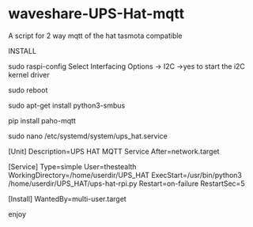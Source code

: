 # waveshare-UPS-Hat-mqtt
A script for 2 way mqtt of the hat tasmota compatible


INSTALL

sudo raspi-config
Select Interfacing Options -> I2C ->yes to start the i2C kernel driver

sudo reboot


sudo apt-get install python3-smbus 

pip install paho-mqtt

sudo nano /etc/systemd/system/ups_hat.service



[Unit]
Description=UPS HAT MQTT Service
After=network.target

[Service]
Type=simple
User=thestealth
WorkingDirectory=/home/userdir/UPS_HAT
ExecStart=/usr/bin/python3 /home/userdir/UPS_HAT/ups-hat-rpi.py
Restart=on-failure
RestartSec=5

[Install]
WantedBy=multi-user.target



enjoy

